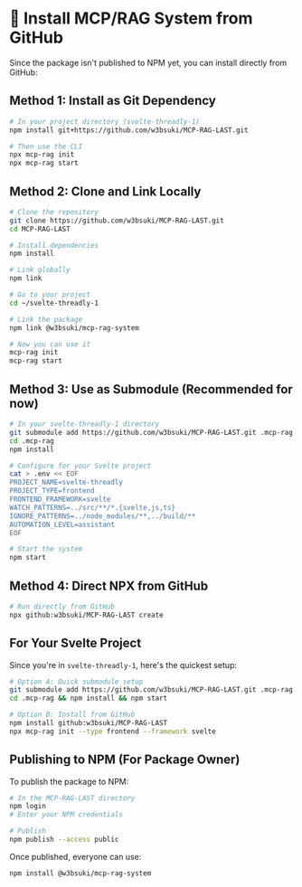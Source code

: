 # 🚀 Install MCP/RAG System from GitHub

Since the package isn't published to NPM yet, you can install directly from GitHub:

## Method 1: Install as Git Dependency

```bash
# In your project directory (svelte-threadly-1)
npm install git+https://github.com/w3bsuki/MCP-RAG-LAST.git

# Then use the CLI
npx mcp-rag init
npx mcp-rag start
```

## Method 2: Clone and Link Locally

```bash
# Clone the repository
git clone https://github.com/w3bsuki/MCP-RAG-LAST.git
cd MCP-RAG-LAST

# Install dependencies
npm install

# Link globally
npm link

# Go to your project
cd ~/svelte-threadly-1

# Link the package
npm link @w3bsuki/mcp-rag-system

# Now you can use it
mcp-rag init
mcp-rag start
```

## Method 3: Use as Submodule (Recommended for now)

```bash
# In your svelte-threadly-1 directory
git submodule add https://github.com/w3bsuki/MCP-RAG-LAST.git .mcp-rag
cd .mcp-rag
npm install

# Configure for your Svelte project
cat > .env << EOF
PROJECT_NAME=svelte-threadly
PROJECT_TYPE=frontend
FRONTEND_FRAMEWORK=svelte
WATCH_PATTERNS=../src/**/*.{svelte,js,ts}
IGNORE_PATTERNS=../node_modules/**,../build/**
AUTOMATION_LEVEL=assistant
EOF

# Start the system
npm start
```

## Method 4: Direct NPX from GitHub

```bash
# Run directly from GitHub
npx github:w3bsuki/MCP-RAG-LAST create
```

## For Your Svelte Project

Since you're in `svelte-threadly-1`, here's the quickest setup:

```bash
# Option A: Quick submodule setup
git submodule add https://github.com/w3bsuki/MCP-RAG-LAST.git .mcp-rag
cd .mcp-rag && npm install && npm start

# Option B: Install from GitHub
npm install github:w3bsuki/MCP-RAG-LAST
npx mcp-rag init --type frontend --framework svelte
```

## Publishing to NPM (For Package Owner)

To publish the package to NPM:

```bash
# In the MCP-RAG-LAST directory
npm login
# Enter your NPM credentials

# Publish
npm publish --access public
```

Once published, everyone can use:
```bash
npm install @w3bsuki/mcp-rag-system
```